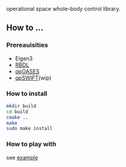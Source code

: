 operational space whole-body control library.



## How to ...
### Prereauisities
 * Eigen3
 * [RBDL](https://github.com/saga0619/rbdl-orb)
 * [qpOASES](https://github.com/saga0619/qpOASES)
 * [qpSWIFT](https://github.com/qpSWIFT/qpSWIFT)(wip)

### How to install
```sh
mkdir build
cd build 
cmake ..
make
sudo make install
```

### How to play with
see [example](https://github.com/saga0619/dyros_hqp_lib/tree/main/example)